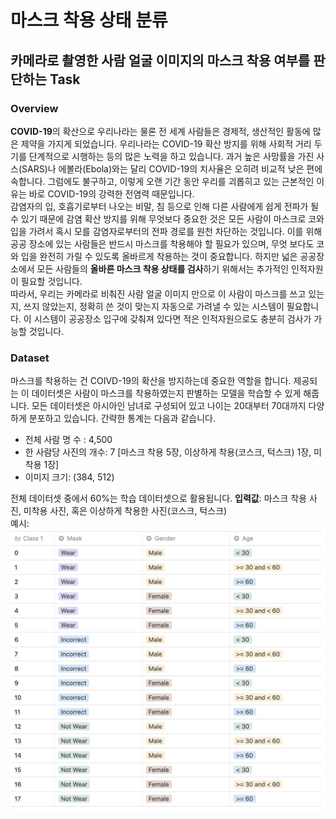 # 마스크 착용 상태 분류
## 카메라로 촬영한 사람 얼굴 이미지의 마스크 착용 여부를 판단하는 Task
### Overview
**COVID-19**의 확산으로 우리나라는 물론 전 세계 사람들은 경제적, 생산적인 활동에 많은 제약을 가지게 되었습니다. 우리나라는 COVID-19 확산 방지를 위해 사회적 거리 두기를 단계적으로 시행하는 등의 많은 노력을 하고 있습니다. 과거 높은 사망률을 가진 사스(SARS)나 에볼라(Ebola)와는 달리 COVID-19의 치사율은 오히려 비교적 낮은 편에 속합니다. 그럼에도 불구하고, 이렇게 오랜 기간 동안 우리를 괴롭히고 있는 근본적인 이유는 바로 COVID-19의 강력한 전염력 때문입니다.  
감염자의 입, 호흡기로부터 나오는 비말, 침 등으로 인해 다른 사람에게 쉽게 전파가 될 수 있기 때문에 감염 확산 방지를 위해 무엇보다 중요한 것은 모든 사람이 마스크로 코와 입을 가려서 혹시 모를 감염자로부터의 전파 경로를 원천 차단하는 것입니다. 이를 위해 공공 장소에 있는 사람들은 반드시 마스크를 착용해야 할 필요가 있으며, 무엇 보다도 코와 입을 완전히 가릴 수 있도록 올바르게 착용하는 것이 중요합니다. 하지만 넓은 공공장소에서 모든 사람들의 **올바른 마스크 착용 상태를 검사**하기 위해서는 추가적인 인적자원이 필요할 것입니다.  
따라서, 우리는 카메라로 비춰진 사람 얼굴 이미지 만으로 이 사람이 마스크를 쓰고 있는지, 쓰지 않았는지, 정확히 쓴 것이 맞는지 자동으로 가려낼 수 있는 시스템이 필요합니다. 이 시스템이 공공장소 입구에 갖춰져 있다면 적은 인적자원으로도 충분히 검사가 가능할 것입니다.  
### Dataset
마스크를 착용하는 건 COIVD-19의 확산을 방지하는데 중요한 역할을 합니다. 제공되는 이 데이터셋은 사람이 마스크를 착용하였는지 판별하는 모델을 학습할 수 있게 해줍니다. 모든 데이터셋은 아시아인 남녀로 구성되어 있고 나이는 20대부터 70대까지 다양하게 분포하고 있습니다. 간략한 통계는 다음과 같습니다.  
- 전체 사람 명 수 : 4,500  
- 한 사람당 사진의 개수: 7 [마스크 착용 5장, 이상하게 착용(코스크, 턱스크) 1장, 미착용 1장]  
- 이미지 크기: (384, 512)

전체 데이터셋 중에서 60%는 학습 데이터셋으로 활용됩니다.
**입력값**: 마스크 착용 사진, 미착용 사진, 혹은 이상하게 착용한 사진(코스크, 턱스크)  
예시: <img src="https://github.com/pilkyuchoi/images/blob/ee0bf9cda119c56b2340a5f04a875313cc9b2a33/mask_classification/class_description.png" width="가로 사이즈" height="세로 사이즈">
